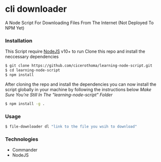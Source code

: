 # cli downloader

A Node Script For Downloading Files From The Internet (Not Deployed To NPM Yet)

### Installation

This Script require [NodeJS](https://nodejs.org) v10+ to run
Clone this repo and install the neccessary dependencies

```sh
$ git clone https://github.com/cicerothoma/learning-node-script.git
$ cd learning-node-script
$ npm install
```

After cloning the repo and install the dependencies you can now install the script globally in your machine by following the instructions below
_Make Sure You're Still In The "learning-node-script" Folder_

```sh
$ npm install -g .
```
### Usage

```sh
$ file-downloader dl "link to the file you wsih to download"
```

### Technologies
- Commander
- NodeJS
